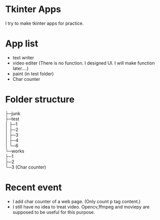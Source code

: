 # Tkinter Apps
I try to make tkinter apps for practice.


# App list
- text writer
- video editer (There is no function. I designed UI. I will make function later....)
- paint (in test folder) 
- Char counter

# Folder structure
├─junk  
├─test  
│  ├─1  
│  ├─2  
│  ├─3  
│  ├─4  
│  └─6  
└─works  
    ├─1  
    ├─2  
    └─3 (Char counter)  


# Recent event
- I add char counter of a web page. (Only count p tag content.)
- I still have no idea to treat video. Opencv,ffmpeg and moviepy are supposed to be useful for this purpose.
